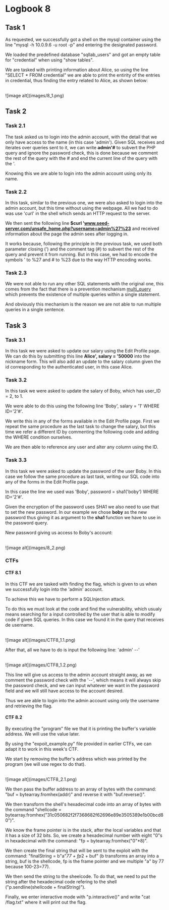 # Logbook 8

## Task 1

As requested, we successfully got a shell on the mysql container using the line "mysql -h 10.0.9.6 -u root -p" and entering the designated password.

We loaded the predefined database "sqllab_users" and got an empty table for "credential" when using "show tables".

We are tasked with printing information about Alice, so using the line "SELECT * FROM credential" we are able to print the entirity of the entries in credential, thus finding the entry related to Alice, as shown below:

</br>
![image alt](images/8_1.png)
</br>

## Task 2

### Task 2.1

The task asked us to login into the admin account, with the detail that we only have access to the name (in this case 'admin'). Given SQL receives and iterates over queries sent to it, we can write **admin'#** to subvert the PHP query and ignore the password check, this is done because we comment the rest of the query with the # and end the current line of the query with the '.

Knowing this we are able to login into the admin account using only its name.

### Task 2.2

In this task, similar to the previous one, we were also asked to login into the admin account, but this time without using the webpage. All we had to do was use 'curl' in the shell which sends an HTTP request to the server. 

We then sent the following line **$curl 'www.seed-server.com/unsafe_home.php?username=admin%27%23** and received information about the page the admin sees after logging in.

It works because, following the principle in the previous task, we used both parameter closing (') and the comment tag (#) to subvert the rest of the query and prevent it from running. But in this case, we had to encode the symbols ' to %27 and # to %23 due to the way HTTP encoding works.

### Task 2.3

We were not able to run any other SQL statements with the original one, this comes from the fact that there is a prevention mechanism [multi_query](https://www.php.net/manual/en/mysqli.quickstart.multiple-statement.php) which prevents the existence of multiple queries within a single statement.

And obviously this mechanism is the reason we are not able to run multiple queries in a single sentence.

## Task 3

### Task 3.1

In this task we were asked to update our salary using the Edit Profile page. We can do this by submitting this line **Alice', salary = '50000** into the nickname form. This will also add an update to the salary column given the id corresponding to the authenticated user, in this case Alice.

### Task 3.2

In this task we were asked to update the salary of Boby, which has user_ID = 2, to 1. 

We were able to do this using the following line 'Boby', salary = '1' WHERE ID='2'#'.

We write this in any of the forms available in the Edit Profile page. First we repeat the same procedure as the last task to change the salary, but this time we refer a different ID by commenting the following code and adding the WHERE condition ourselves.

We are then able to reference any user and alter any column using the ID.

### Task 3.3

In this task we were asked to update the password of the user Boby. In this case we follow the same procedure as last task, writing our SQL code into any of the forms in the Edit Profile page.

In this case the line we used was 'Boby', password = sha1('boby') WHERE ID='2'#'.

Given the encryption of the password uses SHA1 we also need to use that to set the new password. In our example we chose **boby** as the new password thus giving it as argument to the **sha1** function we have to use in the password query.

New password giving us access to Boby's account:

<br>
![image alt](images/8_2.png)
<br>

### CTFs

#### CTF 8.1

In this CTF we are tasked with finding the flag, which is given to us when we successfully login into the 'admin' account.

To achieve this we have to perform a SQLInjection attack. 

To do this we must look at the code and find the vulnerability, which usualy means searching for a input controlled by the user that is able to modify code if given SQL queries. In this case we found it in the query that receives de username.

<br>
![image alt](images/CTF8_1.1.png)
<br>

After that, all we have to do is input the following line: 'admin' --'

<br>
![image alt](images/CTF8_1.2.png)
<br>

This line will give us access to the admin account straight away, as we comment the password check with the '--', which means it will always skip the password check, and we can input whatever we want in the password field and we will still have access to the account desired.

Thus we are able to login into the admin account using only the username and retrieving the flag.

#### CTF 8.2

By executing the "program" file we that it is printing the buffer's variable address. We will use the value later.

By using the "expoit_example.py" file provided in earlier CTFs, we can adapt it to work in this week's CTF.

We start by removing the buffer's address which was printed by the program (we will use regex to do that).

<br>
![image alt](images/CTF8_2.1.png)
<br>

We then pass the buffer address to an array of bytes with the command: "buf = bytearray.fromhex(addr)" and reverse it with "buf.reverse()".

We then transform the shell's hexadecimal code into an array of bytes with the command "shellcode = bytearray.fromhex("31c050682f2f7368682f62696e89e3505389e1b00bcd80")".

We know the frame pointer is in the stack, after the local variables and that it has a size of 32 bits. So, we create a hexadecimal number with eight "0"s in hexadecimal with the command: "fp = bytearray.fromhex("0"*8)".

We then create the final string that will be sent to the exploit with the command: "finalString = b"a"*77 + fp*2 + buf" (b transforms an array into a string, buf is the shellcode, fp is the frame pointer and we multiple "a" by 77 because 100-23=77).

We then send the string to the sheelcode. To do that, we need to put the string after the hexadecimal code refering to the shell ("p.sendline(shellcode + finalString)").

Finally, we enter interactive mode with "p.interactive()" and write "cat /flag.txt" where it will print out the flag.
